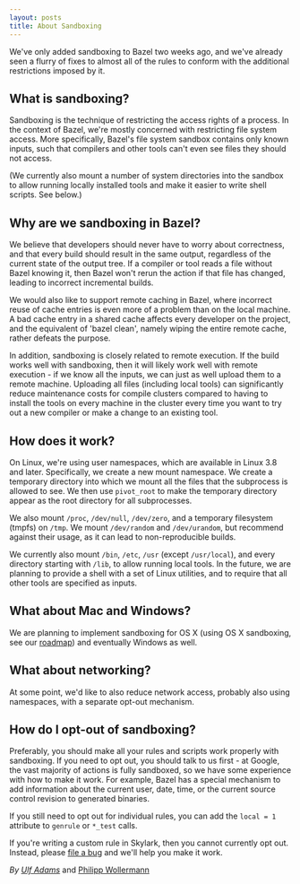 ```yaml
---
layout: posts
title: About Sandboxing
---
```


We've only added sandboxing to Bazel two weeks ago, and we've already seen a
flurry of fixes to almost all of the rules to conform with the additional
restrictions imposed by it.

## What is sandboxing?
Sandboxing is the technique of restricting the access rights of a process. In
the context of Bazel, we're mostly concerned with restricting file system
access. More specifically, Bazel's file system sandbox contains only known
inputs, such that compilers and other tools can't even see files they should
not access.

(We currently also mount a number of system directories into the sandbox to
allow running locally installed tools and make it easier to write shell
scripts. See below.)


## Why are we sandboxing in Bazel?
We believe that developers should never have to worry about correctness, and
that every build should result in the same output, regardless of the current
state of the output tree. If a compiler or tool reads a file without Bazel
knowing it, then Bazel won't rerun the action if that file has changed, leading
to incorrect incremental builds.

We would also like to support remote caching in Bazel, where incorrect reuse of
cache entries is even more of a problem than on the local machine. A bad cache
entry in a shared cache affects every developer on the project, and the
equivalent of 'bazel clean', namely wiping the entire remote cache, rather
defeats the purpose.

In addition, sandboxing is closely related to remote execution. If the build
works well with sandboxing, then it will likely work well with remote
execution - if we know all the inputs, we can just as well upload them to a
remote machine. Uploading all files (including local tools) can significantly
reduce maintenance costs for compile clusters compared to having to install the
tools on every machine in the cluster every time you want to try out a new
compiler or make a change to an existing tool.


## How does it work?
On Linux, we're using user namespaces, which are available in Linux 3.8 and
later. Specifically, we create a new mount namespace. We create a temporary
directory into which we mount all the files that the subprocess is allowed to
see. We then use `pivot_root` to make the temporary directory appear as the
root directory for all subprocesses.

We also mount `/proc`, `/dev/null`, `/dev/zero`, and a temporary filesystem
(tmpfs) on `/tmp`. We mount `/dev/random` and `/dev/urandom`, but recommend
against their usage, as it can lead to non-reproducible builds.

We currently also mount `/bin`, `/etc`, `/usr` (except `/usr/local`), and every
directory starting with `/lib`, to allow running local tools. In the future, we
are planning to provide a shell with a set of Linux utilities, and to require
that all other tools are specified as inputs.


## What about Mac and Windows?
We are planning to implement sandboxing for OS X (using OS X sandboxing, see
our [roadmap](/roadmap.html)) and eventually Windows as well.


## What about networking?
At some point, we'd like to also reduce network access, probably also using
namespaces, with a separate opt-out mechanism.


## How do I opt-out of sandboxing?
Preferably, you should make all your rules and scripts work properly with
sandboxing. If you need to opt out, you should talk to us first - at Google,
the vast majority of actions is fully sandboxed, so we have some experience
with how to make it work. For example, Bazel has a special mechanism to add
information about the current user, date, time, or the current source control
revision to generated binaries.

If you still need to opt out for individual rules, you can add the `local = 1`
attribute to `genrule` or `*_test` calls.

If you're writing a custom rule in Skylark, then you cannot currently opt out.
Instead, please [file a bug](https://github.com/bazelbuild/bazel/issues) and
we'll help you make it work.

*By [Ulf Adams](https://github.com/ulfjack)* and [Philipp Wollermann](https://github.com/philwo)
